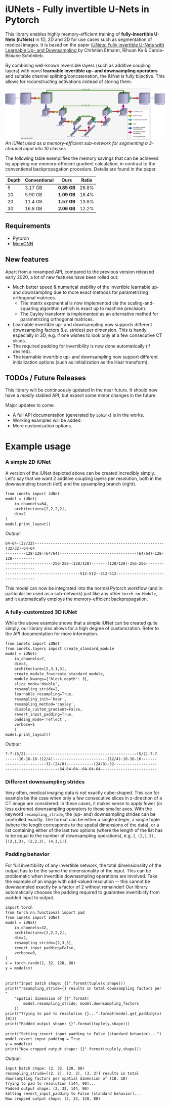 # iUNets - Fully invertible U-Nets in Pytorch
This library enables highly memory-efficient training of **fully-invertible 
U-Nets (iUNets)** in 1D, 2D and 3D for use cases such as segmentation of medical 
images. It is based on the paper 
[iUNets: Fully invertible U-Nets with Learnable Up- and Downsampling
](https://arxiv.org/abs/2005.05220) by Christian Etmann, Rihuan Ke &
Carola-Bibiane Schönlieb.

By combining well-known reversible layers (such as additive coupling layers)
with novel **learnable invertible up- and downsampling operators** and suitable
channel splitting/concatenation, the iUNet is fully bijective. This allows
for *reconstructing* activations instead of storing them.

![](img/iunet_for_segmentation.png)
*An iUNet used as a memory-efficient sub-network for segmenting a 3-channel
input into 10 classes.*

The following table exemplifies the memory savings that can be achieved
by applying our memory-efficient gradient calculation, in contrast to the
conventional backpropagation procedure. Details are found in the paper.


| Depth | Conventional |     Ours    | Ratio |
|-------|--------------|-------------|-------|
| 5     | 3.17 GB      | **0.85 GB** | 26.8% |
| 10    | 5.90 GB      | **1.09 GB** | 18.4% |
| 20    | 11.4 GB      | **1.57 GB** | 13.8% |
| 30    | 16.8 GB      | **2.06 GB** | 12.2% |


## Requirements
- Pytorch
- [MemCNN](https://github.com/silvandeleemput/memcnn)

## New features
Apart from a revamped API, compared to the previous version released early 2020, 
a lot of new features have been rolled out:
- Much better speed & numerical stability of the invertible learnable up- and 
downsampling due to more exact methods for parametrizing orthogonal matrices. 
    - The matrix exponential is now implemented via the scaling-and-squaring
      algorithm (which is exact up to machine precision).
    - The Cayley transform is implemented as an alternative method for 
      parametrizing orthogonal matrices.
- Learnable invertible up- and downsampling now supports different downsampling
 factors (i.e. strides) per dimension. This is handy especially in 3D, e.g. if 
 one wishes to look only at a few consecutive CT slices.
- The required padding for invertibility is now done automatically (if desired).
- The learnable invertible up- and downsampling now support different 
 initialization options (such as initialization as the Haar transform).

## TODOs / Future Releases
This library will be continuously updated in the near future. It should now
have a *mostly* stabled API, but expect some minor changes in the future.

Major updates to come:
- A full API documentation (generated by `Sphinx`) is in the works.
- Working examples will be added.
- More customization options.

# Example usage
### A simple 2D iUNet
A version of the iUNet depicted above can be created incredibly simply. Let's
say that we want 2 additive coupling layers per resolution, both in the
downsampling branch (left) and the upsampling branch (right).

    from iunets import iUNet
    model = iUNet(
        in_channels=64,
        architecture=[2,2,2,2],
        dim=2
    )
    model.print_layout()
    
*Output:*

    64-64-(32/32)---------------------------------------------------------(32/32)-64-64
    ---------128-128-(64/64)----------------------------------(64/64)-128-128----------
    ---------------------256-256-(128/128)-------(128/128)-256-256---------------------
    ---------------------------------512-512--512-512----------------------------------

This model can now be integrated into the normal Pytorch workflow (and in 
particular be used as a sub-network) just like any other `torch.nn.Module`,
and it automatically employs the memory-efficient backpropagation.

### A fully-customized 3D iUNet
While the above example shows that a simple iUNet can be created quite simply,
our library also allows for a high degree of customization. Refer to the API
documentation for more information.

    from iunets import iUNet
    from iunets.layers import create_standard_module
    model = iUNet(
        in_channels=7,
        dim=3,
        architecture=[2,3,1,3], 
        create_module_fn=create_standard_module, 
        module_kwargs={'block_depth': 3},
        slice_mode='double',
        resampling_stride=2,
        learnable_resampling=True,
        resampling_init='haar',
        resampling_method='cayley',
        disable_custom_gradient=False, 
        revert_input_padding=True,
        padding_mode='reflect',
        verbose=1
        )
    model.print_layout()

*Output:*

    7-7-(5/2)-------------------------------------------------(5/2)-7-7
    ------16-16-16-(12/4)------------------------(12/4)-16-16-16-------
    ------------------32-(24/8)------------(24/8)-32-------------------
    ------------------------64-64-64--64-64-64-------------------------


### Different downsampling strides
Very often, medical imaging data is not exactly cube-shaped. This can for 
example be the case when only a few consecutive slices in z-direction of a CT 
image are considered. In these cases, it makes sense to apply fewer (or less
extreme) downsampling operators to these smaller axes. With the keyword
`resampling_stride`, the (up- and) downsampling strides can be controlled
exactly.
The format can be either a single integer, a single tuple (where the
length corresponds to the spatial dimensions of the data), or a list
containing either of the last two options (where the length of the
list has to be equal to the number of downsampling operations),
e.g. `2`, `(2,1,3)`, `[(2,1,3), (2,2,2), (4,3,1)]`.

### Padding behavior
For full invertibility of any invertible network, the total dimensionality of 
the output has to be the same the dimensionality of the input. This can be
problematic when invertible downsampling operations are involved. Take the 
example of an image with odd-valued resolution -- this cannot be downsampled
exactly by a factor of 2 without remainder! Our library automatically chooses
the padding required to guarantee invertibility from padded input to output.

    import torch
    from torch.nn.functional import pad
    from iunets import iUNet
    model = iUNet(
        in_channels=32,
        architecture=[2,2,2,2],
        dim=2,
        resampling_stride=[2,3,3],
        revert_input_padding=False,
        verbose=0,
    )
    x = torch.randn(2, 32, 128, 88)
    y = model(x)

    
    print("Input batch shape: {}".format(tuple(x.shape)))
    print("resampling_stride={} results in total downsampling factors per "
        "spatial dimension of {}".format(
            model.resampling_stride, model.downsampling_factors
        ))
    print("Trying to pad to resolution {}...".format(model.get_padding(x)[0]))
    print("Padded output shape: {}".format(tuple(y.shape)))
    
    print("Setting revert_input_padding to False (standard behavior)...")
    model.revert_input_padding = True
    y = model(x)
    print("Now cropped output shape: {}".format(tuple(y.shape)))
    
*Output:*

    Input batch shape: (2, 32, 128, 88)
    resampling_stride=[(2, 2), (3, 3), (3, 3)] results in total downsampling factors per spatial dimension of (18, 18)
    Trying to pad to resolution [144, 90]...
    Padded output shape: (2, 32, 144, 90)
    Setting revert_input_padding to False (standard behavior)...
    Now cropped output shape: (2, 32, 128, 88)

